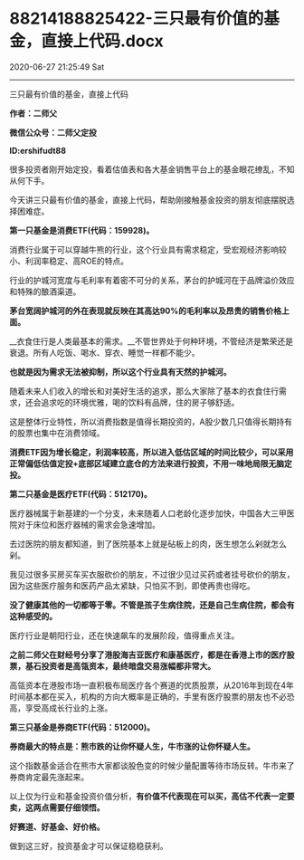 # 88214188825422-三只最有价值的基金，直接上代码.docx

2020-06-27 21:25:49 Sat

----

三只最有价值的基金，直接上代码

__作者：二师父__

__微信公众号：二师父定投__

__ID:ershifudt88__

很多投资者刚开始定投，看着估值表和各大基金销售平台上的基金眼花缭乱，不知从何下手。

今天讲三只最有价值的基金，直接上代码，帮助刚接触基金投资的朋友彻底摆脱选择困难症。

__第一只基金是消费ETF\(代码：159928\)。__

消费行业属于可以穿越牛熊的行业，这个行业具有需求稳定，受宏观经济影响较小、利润率稳定、高ROE的特点。

行业的护城河宽度与毛利率有着密不可分的关系，茅台的护城河在于品牌溢价效应和特殊的酿酒渠道。

__茅台宽阔护城河的外在表现就反映在其高达90%的毛利率以及昂贵的销售价格上面。__

__衣食住行是人类最基本的需求。__不管世界处于何种环境，不管经济是繁荣还是衰退。所有人吃饭、喝水、穿衣、睡觉一样都不能少。

__也就是因为需求无法被抑制，所以这个行业具有天然的护城河。__

随着未来人们收入的增长和对美好生活的追求，那么大家除了基本的衣食住行需求，还会追求吃的环境优雅，喝的饮料有品牌，住的房子够舒适。

这是整体行业特性，所以消费指数是值得长期投资的，A股少数几只值得长期持有的股票也集中在消费领域。

__消费ETF因为增长稳定，利润率较高，所以进入低估区域的时间比较少，可以采用正常偏低估值定投\+底部区域建立底仓的方法来进行投资，不用一味地局限无脑定投。__

__第二只基金是医疗ETF\(代码：512170\)。__

医疗器械属于新基建的一个分支，未来随着人口老龄化逐步加快，中国各大三甲医院对于床位和医疗器械的需求会急速增加。

去过医院的朋友都知道，到了医院基本上就是砧板上的肉，医生想怎么剁就怎么剁。

我见过很多买房买车买衣服砍价的朋友，不过很少见过买药或者挂号砍价的朋友，因为这些医疗服务和医药产品太紧缺，只怕买不到，即使再贵也得吃。

__没了健康其他的一切都等于零。不管是孩子生病住院，还是自己生病住院，都会有这种感受的。__

医疗行业是朝阳行业，还在快速飙车的发展阶段，值得重点关注。

__之前二师父在财经号分享了港股海吉亚医疗和康基医疗，都是在香港上市的医疗股票，基石投资者是高瓴资本，最终暗盘交易涨幅都非常大。__

高瓴资本在港股市场一直积极布局医疗各个赛道的优质股票，从2016年到现在4年时间基本都在买入，机构的方向大概率是正确的，手里有医疗股票的朋友也不必恐高，享受高成长行业的上涨。

__第三只基金是券商ETF\(代码：512000\)。__

__券商最大的特点是：熊市跌的让你怀疑人生，牛市涨的让你怀疑人生。__

这个指数基金适合在熊市大家都谈股色变的时候少量配置等待市场反转。牛市来了券商肯定最先涨起来。

以上仅为行业和基金投资价值分析，__有价值不代表现在可以买，高估不代表一定要卖，这两点需要仔细领悟。__

__好赛道、好基金、好价格。__

做到这三好，投资基金才可以保证稳稳获利。

